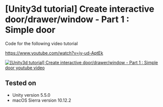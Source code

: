 # [Unity3d tutorial] Create interactive door/drawer/window - Part 1 : Simple door

Code for the following video tutorial

https://www.youtube.com/watch?v=iy-ud-AptEk

[![[Unity3d tutorial] Create interactive door/drawer/window - Part 1 : Simple door youtube video](https://img.youtube.com/vi/iy-ud-AptEk/0.jpg)](https://www.youtube.com/watch?v=iy-ud-AptEk)

Tested on
---------
* Unity version 5.5.0
* macOS Sierra version 10.12.2
